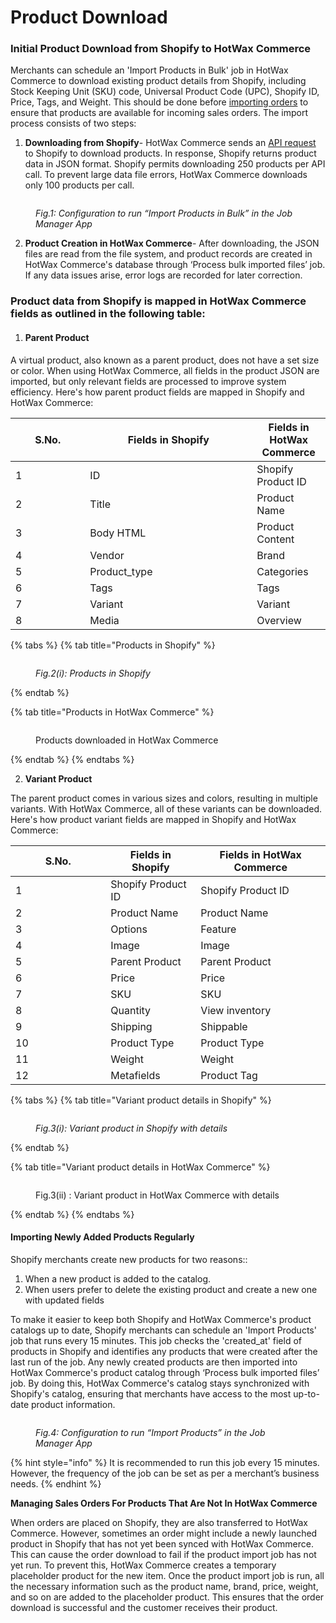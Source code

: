 # Product Download

### Initial Product Download from Shopify to HotWax Commerce

Merchants can schedule an 'Import Products in Bulk' job in HotWax Commerce to download existing product details from Shopify, including Stock Keeping Unit (SKU) code, Universal Product Code (UPC), Shopify ID, Price, Tags, and Weight. This should be done before [importing orders](../how-are-orders-downloaded-from-shopify-to-hotwax-commerce/) to ensure that products are available for incoming sales orders. The import process consists of two steps:

1. **Downloading from Shopify**- HotWax Commerce sends an [API request](https://shopify.dev/docs/api/admin-rest/2022-10/resources/product#get-products?ids=632910392,921728736) to Shopify to download products. In response, Shopify returns product data in JSON format. Shopify permits downloading 250 products per API call. To prevent large data file errors, HotWax Commerce downloads only 100 products per call.

<figure><img src="../.gitbook/assets/Import Products in Bulk.png" alt=""><figcaption><p><em>Fig.1: Configuration to run “Import Products in Bulk” in the Job Manager App</em></p></figcaption></figure>

2. **Product Creation in HotWax Commerce**- After downloading, the JSON files are read from the file system, and product records are created in HotWax Commerce's database through ‘Process bulk imported files’ job. If any data issues arise, error logs are recorded for later correction.

### Product data from Shopify is mapped in HotWax Commerce fields as outlined in the following table:

1. #### Parent Product&#x20;

A virtual product, also known as a parent product, does not have a set size or color. When using HotWax Commerce, all fields in the product JSON are imported, but only relevant fields are processed to improve system efficiency. Here's how parent product fields are mapped in Shopify and HotWax Commerce:&#x20;

<table><thead><tr><th width="103.33333333333331">S.No.</th><th width="251">Fields in Shopify</th><th>Fields in HotWax Commerce</th></tr></thead><tbody><tr><td>1</td><td>ID</td><td>Shopify Product ID</td></tr><tr><td>2</td><td>Title</td><td>Product Name</td></tr><tr><td>3</td><td>Body HTML</td><td>Product Content</td></tr><tr><td>4</td><td>Vendor</td><td>Brand</td></tr><tr><td>5</td><td>Product_type</td><td>Categories</td></tr><tr><td>6</td><td>Tags</td><td>Tags</td></tr><tr><td>7</td><td>Variant</td><td>Variant</td></tr><tr><td>8</td><td>Media</td><td>Overview</td></tr></tbody></table>

{% tabs %}
{% tab title="Products in Shopify" %}
<div data-full-width="false">

<figure><img src="../.gitbook/assets/Fig. 4(i)_ Products in Shopify.png" alt=""><figcaption><p><em>Fig.2(i): Products in Shopify</em> </p></figcaption></figure>

</div>
{% endtab %}

{% tab title="Products in HotWax Commerce" %}
<div data-full-width="false">

<figure><img src="../.gitbook/assets/Fig. 4(ii)_ Products downloaded in HotWax Commerce.png" alt=""><figcaption><p>Products downloaded in HotWax Commerce</p></figcaption></figure>

</div>
{% endtab %}
{% endtabs %}

2. **Variant Product**

The parent product comes in various sizes and colors, resulting in multiple variants. With HotWax Commerce, all of these variants can be downloaded. Here's how product variant fields are mapped in Shopify and HotWax Commerce:&#x20;

<table><thead><tr><th width="136.33333333333331">S.No.</th><th>Fields in Shopify</th><th>Fields in HotWax Commerce</th></tr></thead><tbody><tr><td>1</td><td>Shopify Product ID</td><td>Shopify Product ID</td></tr><tr><td>2</td><td>Product Name</td><td>Product Name</td></tr><tr><td>3</td><td>Options </td><td>Feature</td></tr><tr><td>4</td><td>Image</td><td>Image</td></tr><tr><td>5</td><td>Parent Product</td><td>Parent Product</td></tr><tr><td>6</td><td>Price</td><td>Price</td></tr><tr><td>7</td><td>SKU</td><td>SKU</td></tr><tr><td>8</td><td>Quantity</td><td>View inventory</td></tr><tr><td>9</td><td>Shipping</td><td>Shippable</td></tr><tr><td>10</td><td>Product Type</td><td>Product Type</td></tr><tr><td>11</td><td>Weight</td><td>Weight</td></tr><tr><td>12</td><td>Metafields</td><td>Product Tag</td></tr></tbody></table>

{% tabs %}
{% tab title="Variant product details in Shopify" %}
<figure><img src="../.gitbook/assets/Product in Shopify.png" alt=""><figcaption><p> <em>Fig.3(i): Variant product in Shopify with details</em></p></figcaption></figure>
{% endtab %}

{% tab title="Variant product details in HotWax Commerce" %}
<figure><img src="../.gitbook/assets/Products in HC.png" alt=""><figcaption><p>Fig.3(ii) : Variant product in HotWax Commerce with details</p></figcaption></figure>
{% endtab %}
{% endtabs %}

#### Importing Newly Added Products Regularly

Shopify merchants create new products for two reasons::

1. When a new product is added to the catalog.
2. When users prefer to delete the existing product and create a new one with updated fields

To make it easier to keep both Shopify and HotWax Commerce's product catalogs up to date, Shopify merchants can schedule an 'Import Products' job that runs every 15 minutes. This job checks the 'created\_at' field of products in Shopify and identifies any products that were created after the last run of the job. Any newly created products are then imported into HotWax Commerce's product catalog through ‘Process bulk imported files’ job. By doing this, HotWax Commerce's catalog stays synchronized with Shopify's catalog, ensuring that merchants have access to the most up-to-date product information.

<figure><img src="../.gitbook/assets/Import Products.png" alt=""><figcaption><p><em>Fig.4: Configuration to run “Import Products” in the Job Manager App</em></p></figcaption></figure>

{% hint style="info" %}
It is recommended to run this job every 15 minutes. However, the frequency of the job can be set as per a merchant’s business needs.
{% endhint %}

**Managing Sales Orders For Products That Are Not In HotWax Commerce**&#x20;

When orders are placed on Shopify, they are also transferred to HotWax Commerce. However, sometimes an order might include a newly launched product in Shopify that has not yet been synced with HotWax Commerce. This can cause the order download to fail if the product import job has not yet run. To prevent this, HotWax Commerce creates a temporary placeholder product for the new item. Once the product import job is run, all the necessary information such as the product name, brand, price, weight, and so on are added to the placeholder product. This ensures that the order download is successful and the customer receives their product.
